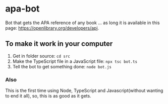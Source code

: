 # apa-bot
Bot that gets the APA reference of any book ... as long it is available in this page: https://openlibrary.org/developers/api.

## To make it work in your computer
1. Get in folder source: ```cd src```
2. Make the TypeScript file in a JavaScript file: ```npx tsc bot.ts```
3. Tell the bot to get something done: ```node bot.js```

### Also
This is the first time using Node, TypeScript and Javascript(without wanting to end it all), so, this is as good as it gets.